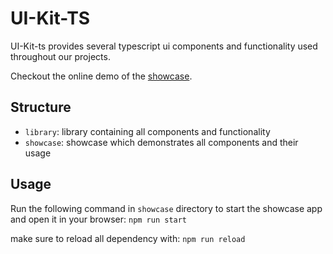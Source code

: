 # UI-Kit-TS

UI-Kit-ts provides several typescript ui components and functionality used throughout our projects.

Checkout the online demo of the [showcase](https://linked-planet.github.io/ui-kit-ts/).

## Structure
- `library`: library containing all components and functionality
- `showcase`: showcase which demonstrates all components and their usage

## Usage

Run the following command in `showcase` directory to start the showcase app and open it in your browser:
```npm run start```

make sure to reload all dependency with:
```npm run reload```